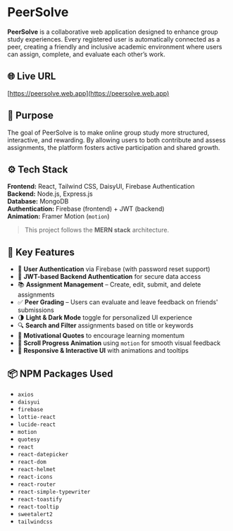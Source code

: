 # PeerSolve

**PeerSolve** is a collaborative web application designed to enhance group study experiences. Every registered user is automatically connected as a peer, creating a friendly and inclusive academic environment where users can assign, complete, and evaluate each other’s work.

## 🌐 Live URL

[https://peersolve.web.app](https://peersolve.web.app)

## 🎯 Purpose

The goal of PeerSolve is to make online group study more structured, interactive, and rewarding. By allowing users to both contribute and assess assignments, the platform fosters active participation and shared growth.

## ⚙️ Tech Stack

**Frontend:** React, Tailwind CSS, DaisyUI, Firebase Authentication  
**Backend:** Node.js, Express.js  
**Database:** MongoDB  
**Authentication:** Firebase (frontend) + JWT (backend)  
**Animation:** Framer Motion (`motion`)

> This project follows the **MERN stack** architecture.

## 🔑 Key Features

- 🔐 **User Authentication** via Firebase (with password reset support)
- 🔄 **JWT-based Backend Authentication** for secure data access
- 📚 **Assignment Management** – Create, edit, submit, and delete assignments
- ✅ **Peer Grading** – Users can evaluate and leave feedback on friends' submissions
- 🌗 **Light & Dark Mode** toggle for personalized UI experience
- 🔍 **Search and Filter** assignments based on title or keywords
- 🧠 **Motivational Quotes** to encourage learning momentum
- 🚀 **Scroll Progress Animation** using `motion` for smooth visual feedback
- 🎨 **Responsive & Interactive UI** with animations and tooltips

## 📦 NPM Packages Used

- `axios`
- `daisyui`
- `firebase`
- `lottie-react`
- `lucide-react`
- `motion`
- `quotesy`
- `react`
- `react-datepicker`
- `react-dom`
- `react-helmet`
- `react-icons`
- `react-router`
- `react-simple-typewriter`
- `react-toastify`
- `react-tooltip`
- `sweetalert2`
- `tailwindcss`
